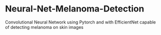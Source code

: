 # Neural-Net-Melanoma-Detection
Convolutional Neural Network using Pytorch and with EfficientNet capable of detecting melanoma on skin images
